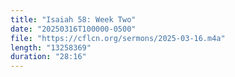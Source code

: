 ```yaml
---
title: "Isaiah 58: Week Two"
date: "20250316T100000-0500"
file: "https://cflcn.org/sermons/2025-03-16.m4a"
length: "13258369"
duration: "28:16"
---
```

